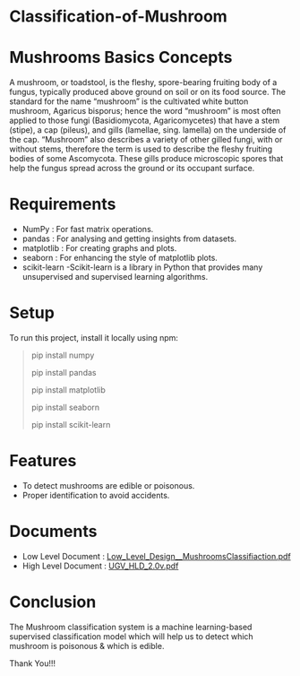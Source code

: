 # Classification-of-Mushroom

# Mushrooms Basics Concepts 
A mushroom, or toadstool, is the fleshy, spore-bearing fruiting body of a fungus, typically produced above ground on soil or on its food source.
The standard for the name “mushroom” is the cultivated white button mushroom, Agaricus bisporus; hence the word “mushroom” is most often applied to those fungi (Basidiomycota, Agaricomycetes) that have a stem (stipe), a cap (pileus), and gills (lamellae, sing. lamella) on the underside of the cap. “Mushroom” also describes a variety of other gilled fungi, with or without stems, therefore the term is used to describe the fleshy fruiting bodies of some Ascomycota. These gills produce microscopic spores that help the fungus spread across the ground or its occupant surface.

# Requirements
  - NumPy : For fast matrix operations.
  - pandas : For analysing and getting insights from datasets.
  - matplotlib : For creating graphs and plots.
  - seaborn : For enhancing the style of matplotlib plots.
  - scikit-learn -Scikit-learn is a library in Python that provides many unsupervised and supervised learning algorithms.

# Setup
To run this project, install it locally using npm:
> pip install numpy
> 
> pip install pandas
> 
> pip install matplotlib
> 
> pip install seaborn
> 
> pip install scikit-learn

# Features
  - To detect mushrooms are edible or poisonous.
  - Proper identification to avoid accidents.
  
  
# Documents
  - Low Level Document : [Low_Level_Design__MushroomsClassifiaction.pdf](https://github.com/Prasadchaskar/Classification-of-Mushroom/files/7107396/Low_Level_Design__MushroomsClassifiaction.pdf)
  - High Level Document : [UGV_HLD_2.0v.pdf](https://github.com/Prasadchaskar/Classification-of-Mushroom/files/7107397/UGV_HLD_2.0v.pdf)

# Conclusion
The Mushroom classification system is a machine learning-based supervised classification model which will help us to detect which mushroom is poisonous & which is edible.

Thank You!!!




